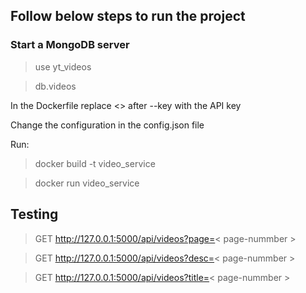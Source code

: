 ## Follow below steps to run the project

### Start a MongoDB server


> use yt_videos


> db.videos




In the Dockerfile replace <> after --key with the API key

Change the configuration in the config.json file


Run:

> docker build -t video_service


> docker run video_service


## Testing 

> GET http://127.0.0.1:5000/api/videos?page=< page-nummber >


> GET http://127.0.0.1:5000/api/videos?desc=< page-nummber >


> GET http://127.0.0.1:5000/api/videos?title=< page-nummber >
